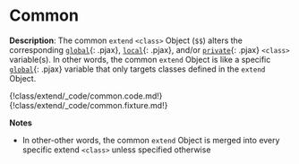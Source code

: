 # Common

__Description__: The common `extend` `<class>` Object (`$$`) alters the corresponding [`global`](./../class/variable.md#global-variable){: .pjax}, [`local`](./../class/variable.md#local-variable){: .pjax}, and/or [`private`](./../class/variable.md#private-variable){: .pjax} `<class>` variable(s). In other words, the common `extend` Object is like a specific [`global`](./../class/variable.md#global-variable){: .pjax} variable that only targets classes defined in the `extend` Object.

{!class/extend/_code/common.code.md!}
{!class/extend/_code/common.fixture.md!}

__Notes__

+ In other-other words, the common `extend` Object is merged into every specific extend `<class>` unless specified otherwise

<div class="cf"></div>
<div class="end"></div>

